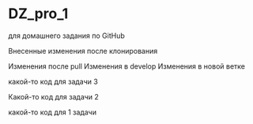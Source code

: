 # DZ_pro_1
для домашнего задания по GitHub

Внесенные изменения после клонирования

Изменения после pull
Изменения в develop
Изменения в новой ветке


какой-то код для задачи 3

Какой-то код для задачи 2

какой-то код для 1 задачи

